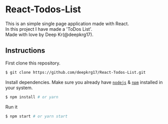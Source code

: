 # React-Todos-List
This is an simple single page application made with React.\
In this project I have made a 'ToDos List'.\
Made with love by Deep Kr(@deepkrg17).

## Instructions

First clone this repository.
```bash
$ git clone https://github.com/deepkrg17/React-Todos-List.git
```

Install dependencies. Make sure you already have [`nodejs`](https://nodejs.org/en/) & [`npm`](https://www.npmjs.com/) installed in your system.
```bash
$ npm install # or yarn
```

Run it
```bash
$ npm start # or yarn start
```
